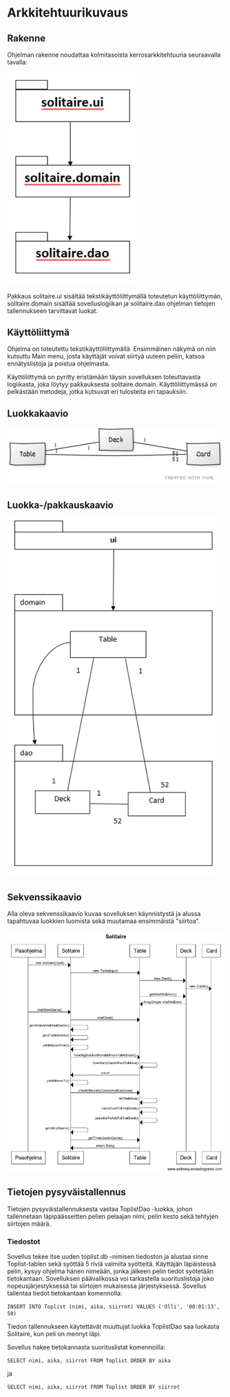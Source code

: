 # Arkkitehtuurikuvaus

## Rakenne

Ohjelman rakenne noudattaa kolmitasoista kerrosarkkitehtuuria seuraavalla tavalla:

<img src="https://github.com/OlliSavisalo/ot-harjoitustyo/blob/master/dokumentaatio/kuvat/Solitaire_pakkausrakenne.PNG" width="300">

Pakkaus solitaire.ui sisältää tekstikäyttöliittymällä toteutetun käyttöliittymän, solitaire.domain sisältää sovelluslogiikan ja solitaire.dao ohjelman tietojen tallennukseen tarvittavat luokat.

## Käyttöliittymä

Ohjelma on toteutettu tekstikäyttöliittymällä.
Ensimmäinen näkymä on niin kutsuttu Main menu, josta käyttäjät voivat siirtyä uuteen peliin, katsoa ennätyslistoja ja poistua ohjelmasta.

Käyttöliittymä on pyritty eristämään täysin sovelluksen toteuttavasta logiikasta, joka löytyy pakkauksesta solitaire.domain. Käyttöliittymässä on pelkästään metodeja, jotka kutsuvat eri tulosteita eri tapauksiin.

## Luokkakaavio

<img src="https://github.com/OlliSavisalo/ot-harjoitustyo/blob/master/dokumentaatio/kuvat/SolitaireUml.jpg" width="500">

## Luokka-/pakkauskaavio

<img src="https://github.com/OlliSavisalo/ot-harjoitustyo/blob/master/dokumentaatio/kuvat/Solitaire_pakkausjaluokka.PNG" width="500">

## Sekvenssikaavio

Alla oleva sekvenssikaavio kuvaa sovelluksen käynnistystä ja alussa tapahtuvaa luokkien luomista sekä muutamaa ensimmäistä "siirtoa".

<img src="https://github.com/OlliSavisalo/ot-harjoitustyo/blob/master/dokumentaatio/kuvat/Kaavio-solitaire.png" width="750">

## Tietojen pysyväistallennus

Tietojen pysyväistallennuksesta vastaa ToplistDao -luokka, johon tallennetaan läpipäässeitten pelien pelaajan nimi, pelin kesto sekä tehtyjen siirtojen määrä.

### Tiedostot

Sovellus tekee itse uuden toplist.db -nimisen tiedoston ja alustaa sinne Toplist-tablen sekä syöttää 5 riviä valmiita syötteitä.
Käyttäjän läpäistessä pelin, kysyy ohjelma hänen nimeään, jonka jälkeen pelin tiedot syötetään tietokantaan.
Sovelluksen päävalikossa voi tarkastella suorituslistoja joko nopeusjärjestyksessä tai siirtojen mukaisessa järjestyksessä.
Sovellus tallentaa tiedot tietokantaan komennolla:
```
INSERT INTO Toplist (nimi, aika, siirrot) VALUES ('Olli', '00:01:13', 50)
```
Tiedon tallennukseen käytettävät muuttujat luokka ToplistDao saa luokasta Solitaire, kun peli on mennyt läpi.

Sovellus hakee tietokannasta suorituslistat komennoilla:
```
SELECT nimi, aika, siirrot FROM Toplist ORDER BY aika
```
ja
```
SELECT nimi, aika, siirrot FROM Toplist ORDER BY siirrot
```
